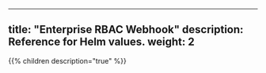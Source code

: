 
---
title: "Enterprise RBAC Webhook"
description: Reference for Helm values. 
weight: 2
---
{{% children description="true" %}}
